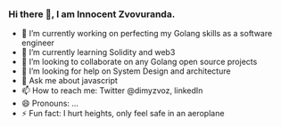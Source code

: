 ### Hi there 👋, I am Innocent Zvovuranda.

- 🔭 I’m currently working on perfecting my Golang skills as a software engineer
- 🌱 I’m currently learning Solidity and web3
- 👯 I’m looking to collaborate on any Golang open source projects
- 🤔 I’m looking for help on System Design and architecture
- 💬 Ask me about javascript
- 📫 How to reach me: Twitter @dimyzvoz, linkedIn
- 😄 Pronouns: ...
- ⚡ Fun fact: I hurt heights, only feel safe in an aeroplane
